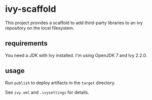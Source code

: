 # ivy-scaffold

This project provides a scaffold to add third-party libraries to an ivy repository on the local filesystem.

## requirements

You need a JDK with Ivy installed.  I'm using OpenJDK 7 and Ivy 2.2.0.

## usage

Run `publish` to deploy artifacts in the `target` directory.

See `ivy.xml` and `.ivysettings` for details.
